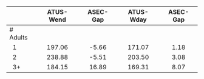 
|                      |    ATUS-Wend |     ASEC-Gap |    ATUS-Wday |     ASEC-Gap |
| -------------------- | :----------: | :----------: | :----------: | :----------: |
| # Adults             |              |              |              |              |
| &nbsp;&nbsp;1        |       197.06 |        -5.66 |       171.07 |         1.18 |
| &nbsp;&nbsp;2        |       238.88 |        -5.51 |       203.50 |         3.08 |
| &nbsp;&nbsp;3+       |       184.15 |        16.89 |       169.31 |         8.07 |

